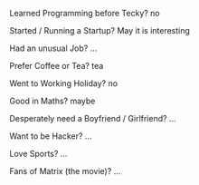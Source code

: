 
Learned Programming before Tecky?
no

Started / Running a Startup?
May it is interesting

Had an unusual Job?
...

Prefer Coffee or Tea?
tea

Went to Working Holiday?
no

Good in Maths?
maybe

Desperately need a Boyfriend / Girlfriend?
...

Want to be Hacker?
...

Love Sports?
...

Fans of Matrix (the movie)?
...
